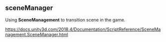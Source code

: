 ## sceneManager

Using **SceneManagement** to transition scene in the game. 

https://docs.unity3d.com/2018.4/Documentation/ScriptReference/SceneManagement.SceneManager.html
